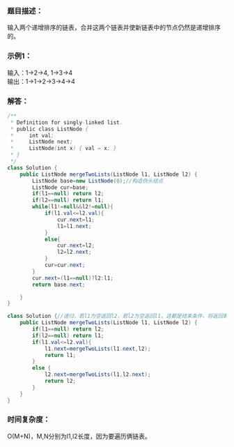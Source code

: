 ### 题目描述：   
输入两个递增排序的链表，合并这两个链表并使新链表中的节点仍然是递增排序的。      

### 示例1：     
输入：1->2->4, 1->3->4     
输出：1->1->2->3->4->4    
### 解答：
```java
/**
 * Definition for singly-linked list.
 * public class ListNode {
 *     int val;
 *     ListNode next;
 *     ListNode(int x) { val = x; }
 * }
 */
class Solution {
    public ListNode mergeTwoLists(ListNode l1, ListNode l2) {
        ListNode base=new ListNode(0);//构造伪头结点
        ListNode cur=base;
        if(l1==null) return l2;
        if(l2==null) return l1;
        while(l1!=null&&l2!=null){
            if(l1.val<=l2.val){
                cur.next=l1;
                l1=l1.next;
            }
            else{
                cur.next=l2;
                l2=l2.next;
            }
            cur=cur.next;
        }
        cur.next=(l1==null)?l2:l1;
        return base.next;

    }
}
```
```java   
class Solution {//递归，若l1为空返回l2，若l2为空返回l1，这都是结束条件，将返回剩下那个链表的剩余部分。当都不为空时，选择值小的那个节点返回。并且从下级函数获得的返回值，链接到当前结点尾部
    public ListNode mergeTwoLists(ListNode l1, ListNode l2) {
        if(l1==null) return l2;
        if(l2==null) return l1;
        if(l1.val<=l2.val){
            l1.next=mergeTwoLists(l1.next,l2);
            return l1;
        }
        else {
            l2.next=mergeTwoLists(l1,l2.next);
            return l2;
        }
    }
}
```
### 时间复杂度：    
O(M+N)，M,N分别为l1,l2长度，因为要遍历俩链表。   
